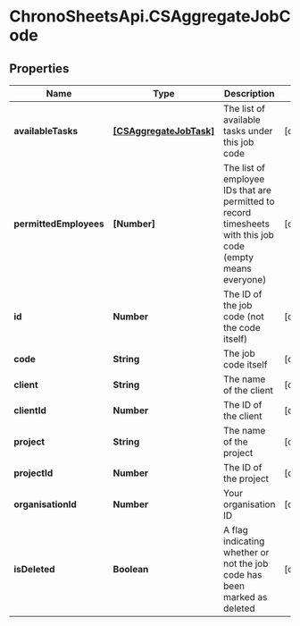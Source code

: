 # ChronoSheetsApi.CSAggregateJobCode

## Properties
Name | Type | Description | Notes
------------ | ------------- | ------------- | -------------
**availableTasks** | [**[CSAggregateJobTask]**](CSAggregateJobTask.md) | The list of available tasks under this job code | [optional] 
**permittedEmployees** | **[Number]** | The list of employee IDs that are permitted to record timesheets with this job code (empty means everyone) | [optional] 
**id** | **Number** | The ID of the job code (not the code itself) | [optional] 
**code** | **String** | The job code itself | [optional] 
**client** | **String** | The name of the client | [optional] 
**clientId** | **Number** | The ID of the client | [optional] 
**project** | **String** | The name of the project | [optional] 
**projectId** | **Number** | The ID of the project | [optional] 
**organisationId** | **Number** | Your organisation ID | [optional] 
**isDeleted** | **Boolean** | A flag indicating whether or not the job code has been marked as deleted | [optional] 


